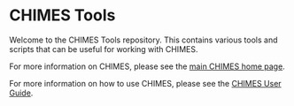 # CHIMES Tools 

Welcome to the CHIMES Tools repository. This contains various tools and scripts that can be useful for working with CHIMES. 

For more information on CHIMES, please see the [main CHIMES home page](https://richings.bitbucket.io/chimes/home.html).

For more information on how to use CHIMES, please see the [CHIMES User Guide](https://richings.bitbucket.io/chimes/user_guide/index.html).

